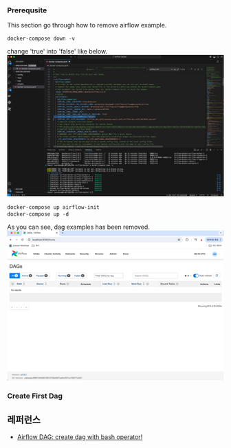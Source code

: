 
### Prerequsite ###

This section go through how to remove airflow example. 

```
docker-compose down -v
```

change 'true' into 'false' like below. 
![](https://github.com/gnosia93/airflow-on-aws/blob/main/airflow-docker/images/docker-compose-1.png)


```
docker-compose up airflow-init
docker-compose up -d
```


As you can see, dag examples has been removed.
![](https://github.com/gnosia93/airflow-on-aws/blob/main/airflow-docker/images/airflow-remove-example.png)



### Create First Dag ###

## 레퍼런스 ##

* [Airflow DAG: create dag with bash operator!](https://www.youtube.com/watch?v=CLkzXrjrFKg&list=PLwFJcsJ61oujAqYpMp1kdUBcPG0sE0QMT&index=6)
